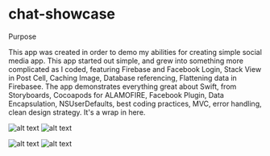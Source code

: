 # chat-showcase

Purpose

This app was created in order to demo my abilities for creating simple social media app. This app started out simple, and grew into something more complicated as I coded, featuring Firebase and Facebook Login, Stack View in Post Cell, Caching Image, Database referencing, Flattening data in Firebasee. The app demonstrates everything great about Swift, from Storyboards, Cocoapods for ALAMOFIRE, Facebook Plugin, Data Encapsulation, NSUserDefaults, best coding practices, MVC, error handling, clean design strategy. It's a wrap in here.

![alt text](https://cloud.githubusercontent.com/assets/11326153/15314295/324abb9c-1c3b-11e6-8d6b-30170c170622.png "Login Page") ![alt text](https://cloud.githubusercontent.com/assets/11326153/15314330/5e65e03a-1c3b-11e6-86ce-aa9582704442.png "Feed Page")

![alt text](https://cloud.githubusercontent.com/assets/11326153/15314341/74694e4e-1c3b-11e6-9f50-b3a897849959.png "Making New Post") ![alt text](https://cloud.githubusercontent.com/assets/11326153/15314361/92340b94-1c3b-11e6-960b-512b8b35af1c.png "Like post and new Post updated")
